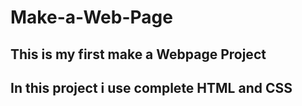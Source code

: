# Make-a-Web-Page
## This is my first make a Webpage Project 
## In this project i use complete HTML and CSS

